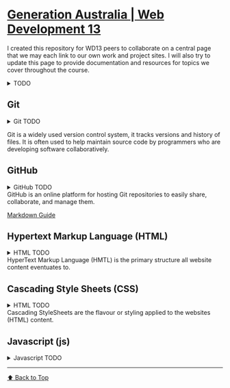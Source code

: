 # [Generation Australia | Web Development 13](https://jordytoke.github.io/WD13/)

I created this repository for WD13 peers to collaborate on a central page that we may each link to our own work and project sites. I will also try to update this page to provide documentation and resources for topics we cover throughout the course.

<details><summary>TODO</summary>

- [x] create repository
- [x] create README
- [x] create basic site
- [ ] add [Git](#git) todo
- [ ] add [GitHub](#github) todo
- [ ] add [HTML](#hypertext-markup-language-html) todo
- [ ] add [CSS](#cascading-style-sheets-css) todo
</details>

<!-- Git START -->
## Git
<details><summary>Git TODO</summary>

- [x] add a brief description of Git
- [ ] create site page
</details>

Git is a widely used version control system, it tracks versions and history of files. It is often used to help maintain source code by programmers who are developing software collaboratively.
<!-- Git END -->

<!-- GitHub START -->
## GitHub
<details><summary>GitHub TODO</summary>

- [ ] GitHub summary
- [ ] create GitHub page
- [ ] add GitHub information to README
</details>
GitHub is an online platform for hosting Git repositories to easily share, collaborate, and manage them.

[Markdown Guide](https://www.markdownguide.org/cheat-sheet/)
<!-- GitHub END -->

<!-- HTML START -->
## Hypertext Markup Language (HTML)
<details><summary>HTML TODO</summary>

- [ ] add HTML summary
- [ ] create HTML page
- [ ] add information to README
</details>
HyperText Markup Language (HMTL) is the primary structure all website content eventuates to.
<!-- HTML END -->

## Cascading Style Sheets (CSS)<!-- CSS START -->
<details><summary>HTML TODO</summary>

- [ ] add HTML summary
- [ ] create HTML page
- [ ] add information to README
</details>
Cascading StyleSheets are the flavour or styling applied to the websites (HTML) content.

## Javascript (js)
<!-- JS START -->
<details><summary>Javascript TODO</summary>

- [ ] item 1
</details>
<!-- JS END -->

<!-- FOOTER -->
---
[:arrow_up: Back to Top](#generation-australia--web-development-13)
